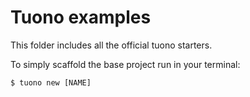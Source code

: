 # Tuono examples

This folder includes all the official tuono starters.

To simply scaffold the base project run in your terminal:

```shell
$ tuono new [NAME]
```
